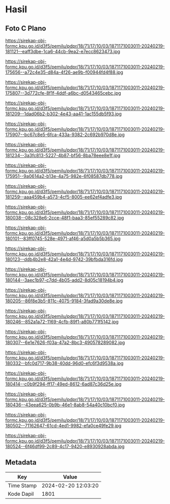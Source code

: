 # Hasil

## Foto C Plano

https://sirekap-obj-formc.kpu.go.id/d3f5/pemilu/pdpr/18/71/17/10/03/1871171003011-20240219-181121--eaff3dbe-1ca6-44cb-9ea2-e7ecc8623473.jpg

https://sirekap-obj-formc.kpu.go.id/d3f5/pemilu/pdpr/18/71/17/10/03/1871171003011-20240219-175656--a72c4e35-d84a-4f26-ae9b-f00944fd4f88.jpg

https://sirekap-obj-formc.kpu.go.id/d3f5/pemilu/pdpr/18/71/17/10/03/1871171003011-20240219-175807--3d772cfe-8f1f-4ddf-a6bc-d0543465cebc.jpg

https://sirekap-obj-formc.kpu.go.id/d3f5/pemilu/pdpr/18/71/17/10/03/1871171003011-20240219-181209--1dad06b2-b302-4e43-aa41-1ac155db5f93.jpg

https://sirekap-obj-formc.kpu.go.id/d3f5/pemilu/pdpr/18/71/17/10/03/1871171003011-20240219-175907--bc67c8e5-6fca-433a-9382-2c692b970d8e.jpg

https://sirekap-obj-formc.kpu.go.id/d3f5/pemilu/pdpr/18/71/17/10/03/1871171003011-20240219-181234--3a3fc813-5227-4b87-bf56-8ba78eee8e1f.jpg

https://sirekap-obj-formc.kpu.go.id/d3f5/pemilu/pdpr/18/71/17/10/03/1871171003011-20240219-175951--9a0614a2-b13e-4a75-982e-6f08587db778.jpg

https://sirekap-obj-formc.kpu.go.id/d3f5/pemilu/pdpr/18/71/17/10/03/1871171003011-20240219-181259--aaa459b4-a573-4cf5-8005-ee62ef4adfe3.jpg

https://sirekap-obj-formc.kpu.go.id/d3f5/pemilu/pdpr/18/71/17/10/03/1871171003011-20240219-180038--08c328e6-2cce-48f1-baa3-85ef55289c82.jpg

https://sirekap-obj-formc.kpu.go.id/d3f5/pemilu/pdpr/18/71/17/10/03/1871171003011-20240219-180101--83ff0745-528e-4971-af46-a5d0a5b5b365.jpg

https://sirekap-obj-formc.kpu.go.id/d3f5/pemilu/pdpr/18/71/17/10/03/1871171003011-20240219-180123--ddb4b2e8-42a1-4e4d-9742-39bfbda316fd.jpg

https://sirekap-obj-formc.kpu.go.id/d3f5/pemilu/pdpr/18/71/17/10/03/1871171003011-20240219-180144--3aec1b97-c7dd-4b05-add2-8d05c18194b4.jpg

https://sirekap-obj-formc.kpu.go.id/d3f5/pemilu/pdpr/18/71/17/10/03/1871171003011-20240219-180205--86f8e3b5-811c-4075-9184-3fad9a30de8e.jpg

https://sirekap-obj-formc.kpu.go.id/d3f5/pemilu/pdpr/18/71/17/10/03/1871171003011-20240219-180246--852a1a72-1169-4cfb-89f1-a80b771f5142.jpg

https://sirekap-obj-formc.kpu.go.id/d3f5/pemilu/pdpr/18/71/17/10/03/1871171003011-20240219-180307--6e1e7626-f03a-47a2-8bc3-490578289082.jpg

https://sirekap-obj-formc.kpu.go.id/d3f5/pemilu/pdpr/18/71/17/10/03/1871171003011-20240219-180332--bfc0d717-9b38-40dd-96d0-efc6f3d9538a.jpg

https://sirekap-obj-formc.kpu.go.id/d3f5/pemilu/pdpr/18/71/17/10/03/1871171003011-20240219-180414--c0b9f294-ff17-49ed-8612-6ad87c36d25e.jpg

https://sirekap-obj-formc.kpu.go.id/d3f5/pemilu/pdpr/18/71/17/10/03/1871171003011-20240219-180436--43eea625-0b9b-46e1-8ab8-54a40c10bcf0.jpg

https://sirekap-obj-formc.kpu.go.id/d3f5/pemilu/pdpr/18/71/17/10/03/1871171003011-20240219-180502--71162647-61cd-4ed1-9982-efa0ce49fe29.jpg

https://sirekap-obj-formc.kpu.go.id/d3f5/pemilu/pdpr/18/71/17/10/03/1871171003011-20240219-180524--6f46df99-2c89-4c17-9420-e8930928abda.jpg


## Metadata

| Key        | Value               |
| ---------- | ------------------- |
| Time Stamp | 2024-02-20 12:03:20 |
| Kode Dapil | 1801                |



